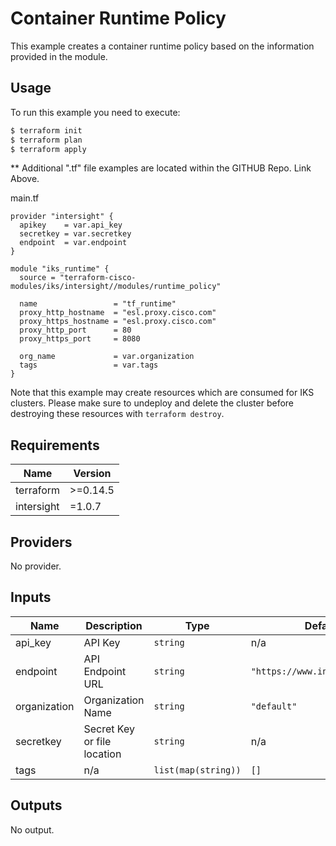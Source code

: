 # Container Runtime Policy

This example creates a container runtime policy based on the information provided in the module.

## Usage

To run this example you need to execute:

```bash
$ terraform init
$ terraform plan
$ terraform apply
```
** Additional ".tf" file examples are located within the GITHUB Repo.  Link Above.

main.tf
```
provider "intersight" {
  apikey    = var.api_key
  secretkey = var.secretkey
  endpoint  = var.endpoint
}

module "iks_runtime" {
  source = "terraform-cisco-modules/iks/intersight//modules/runtime_policy"

  name                 = "tf_runtime"
  proxy_http_hostname  = "esl.proxy.cisco.com"
  proxy_https_hostname = "esl.proxy.cisco.com"
  proxy_http_port      = 80
  proxy_https_port     = 8080

  org_name             = var.organization
  tags                 = var.tags
}
```

Note that this example may create resources which are consumed for IKS clusters.  Please make sure to undeploy and delete the cluster before destroying these resources with `terraform destroy`.
<!-- BEGINNING OF PRE-COMMIT-TERRAFORM DOCS HOOK -->
## Requirements

| Name | Version |
|------|---------|
| terraform | >=0.14.5 |
| intersight | =1.0.7 |

## Providers

No provider.

## Inputs

| Name | Description | Type | Default | Required |
|------|-------------|------|---------|:--------:|
| api\_key | API Key | `string` | n/a | yes |
| endpoint | API Endpoint URL | `string` | `"https://www.intersight.com"` | no |
| organization | Organization Name | `string` | `"default"` | no |
| secretkey | Secret Key or file location | `string` | n/a | yes |
| tags | n/a | `list(map(string))` | `[]` | no |

## Outputs

No output.

<!-- END OF PRE-COMMIT-TERRAFORM DOCS HOOK -->